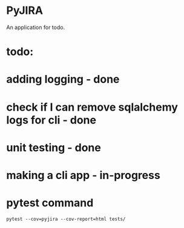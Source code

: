 # PyJIRA
An application for todo.

# todo:
# adding logging - done
# check if I can remove sqlalchemy logs for cli - done
# unit testing - done
# making a cli app - in-progress

# pytest command
```shell
pytest --cov=pyjira --cov-report=html tests/
```
